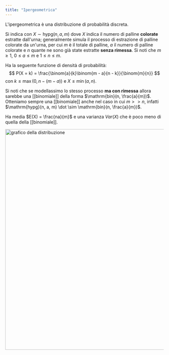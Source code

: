 ```yaml
---
title: "Ipergeometrica"
---
```

L'ipergeometrica è una distribuzione di probabilità discreta.

Si indica con $X \sim \mathrm{hypg}(n, a, m)$ dove $X$ indica il numero di palline **colorate** estratte dall'urna; generalmente simula il processo di estrazione di palline colorate da un'urna, per cui $m$ è il totale di palline, $a$  il numero di palline colorate e $n$ quante ne sono già state estratte **senza rimessa**. Si noti che $m \ge 1$, $0 \le a \le m$ e $1 \le n \le m$. 

Ha la seguente funzione di densità di probabilità:
$$
P(X = k) = \frac{\binom{a}{k}\binom{m - a}{n - k}}{\binom{m}{n}}
$$
con $k \le \max(0, n - (m - a))$ e $X \le \min(a, n)$.

Si noti che se modellassimo lo stesso processo **ma con rimessa** allora sarebbe una [[binomiale]] della forma $\mathrm{bin}(n, \frac{a}{m})$. Otteniamo sempre una [[binomiale]] anche nel caso in cui $m >> n$, infatti $\mathrm{hypg}(n, a, m) \dot \sim \mathrm{bin}(n, \frac{a}{m})$.

Ha media $E(X) = \frac{na}{m}$ e una varianza $Var(X)$ che è poco meno di quella della [[binomiale]].

<img src="https://upload.wikimedia.org/wikipedia/commons/c/c1/HypergeometricPDF.png" alt="grafico della distribuzione" width=700>
